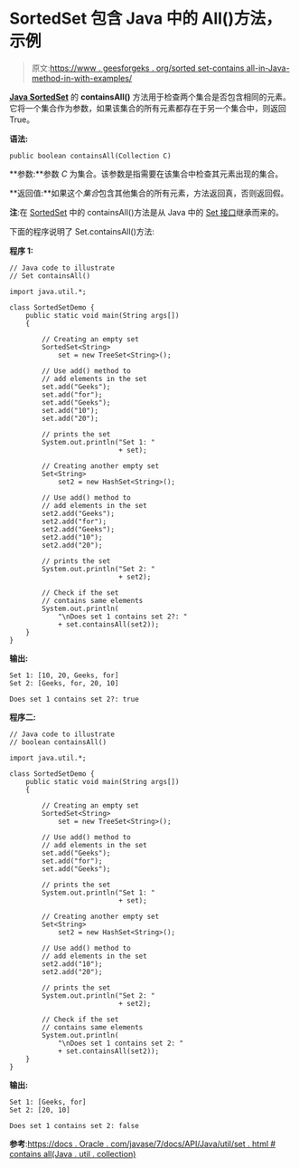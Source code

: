 # SortedSet 包含 Java 中的 All()方法，示例

> 原文:[https://www . geesforgeks . org/sorted set-contains all-in-Java-method-in-with-examples/](https://www.geeksforgeeks.org/sortedset-containsall-method-in-java-with-examples/)

**[Java SortedSet](https://www.geeksforgeeks.org/sortedset-java-examples/)** 的 **containsAll()** 方法用于检查两个集合是否包含相同的元素。它将一个集合作为参数，如果该集合的所有元素都存在于另一个集合中，则返回 True。

**语法:**

```
public boolean containsAll(Collection C)
```

**参数:**参数 *C* 为集合。该参数是指需要在该集合中检查其元素出现的集合。

**返回值:**如果这个*集合*包含其他集合的所有元素，方法返回真，否则返回假。

**注**:在 [SortedSet](https://www.geeksforgeeks.org/sortedset-java-examples/) 中的 containsAll()方法是从 Java 中的 [Set 接口](https://www.geeksforgeeks.org/set-in-java/)继承而来的。

下面的程序说明了 Set.containsAll()方法:

**程序 1:**

```
// Java code to illustrate
// Set containsAll()

import java.util.*;

class SortedSetDemo {
    public static void main(String args[])
    {

        // Creating an empty set
        SortedSet<String>
            set = new TreeSet<String>();

        // Use add() method to
        // add elements in the set
        set.add("Geeks");
        set.add("for");
        set.add("Geeks");
        set.add("10");
        set.add("20");

        // prints the set
        System.out.println("Set 1: "
                           + set);

        // Creating another empty set
        Set<String>
            set2 = new HashSet<String>();

        // Use add() method to
        // add elements in the set
        set2.add("Geeks");
        set2.add("for");
        set2.add("Geeks");
        set2.add("10");
        set2.add("20");

        // prints the set
        System.out.println("Set 2: "
                           + set2);

        // Check if the set
        // contains same elements
        System.out.println(
            "\nDoes set 1 contains set 2?: "
            + set.containsAll(set2));
    }
}
```

**输出:**

```
Set 1: [10, 20, Geeks, for]
Set 2: [Geeks, for, 20, 10]

Does set 1 contains set 2?: true

```

**程序二:**

```
// Java code to illustrate
// boolean containsAll()

import java.util.*;

class SortedSetDemo {
    public static void main(String args[])
    {

        // Creating an empty set
        SortedSet<String>
            set = new TreeSet<String>();

        // Use add() method to
        // add elements in the set
        set.add("Geeks");
        set.add("for");
        set.add("Geeks");

        // prints the set
        System.out.println("Set 1: "
                           + set);

        // Creating another empty set
        Set<String>
            set2 = new HashSet<String>();

        // Use add() method to
        // add elements in the set
        set2.add("10");
        set2.add("20");

        // prints the set
        System.out.println("Set 2: "
                           + set2);

        // Check if the set
        // contains same elements
        System.out.println(
            "\nDoes set 1 contains set 2: "
            + set.containsAll(set2));
    }
}
```

**输出:**

```
Set 1: [Geeks, for]
Set 2: [20, 10]

Does set 1 contains set 2: false

```

**参考**:[https://docs . Oracle . com/javase/7/docs/API/Java/util/set . html # contains all(Java . util . collection)](https://docs.oracle.com/javase/7/docs/api/java/util/Set.html#containsAll(java.util.Collection))